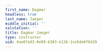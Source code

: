 ```yaml
---
first_name: Dagmar
headless: true
last_name: Jaeger
middle_initial: ''
salutation: ''
title: Dagmar Jaeger
type: instructor
uid: 4ae07a92-0e99-b303-e126-1ce5de0f6429
---
```

